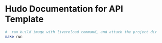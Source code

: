 Hudo Documentation for API Template
=================

```sh
#  run build image with livereload command, and attach the project dir as docker volumen (for build)
make run
```

